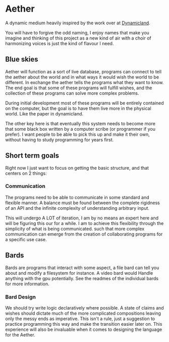 # Aether

A dynamic medium heavily inspired by the work over at [Dynamicland](https://dynamicland.org/).

You will have to forgive the odd naming, I enjoy names that make you imagine and thinking of this project as a new kind of air with a choir of harmonizing voices is just the kind of flavour I need.

## Blue skies
Aether will function as a sort of live database, programs can connect to tell the aether about the world and in what ways it would wish the world to be different. In exchange the aether tells the programs what they want to know. The end goal is that some of these programs will fulfill wishes, and the collection of these programs can solve more complex problems.

During initial development most of these programs will be entirely contained on the computer, but the goal is to have them live more in the physical world. Like the paper in dynamicland.

The other key here is that eventually this system needs to become more that some black box written by a computer scribe (or programmer if you prefer). I want people to be able to pick this up and make it their own, without having to study programming for years first.

## Short term goals

Right now I just want to focus on getting the basic structure, and that centers on 2 things:

### Communication

The programs need to be able to communicate in some standard and flexible manner. A balance must be found between the complete rigidness of an API and the infinite complexity of understanding arbitrary input.

This will undergo A LOT of iteration, I am by no means an expert here and will be figuring this our for a while. I am to achieve this flexibility through the simplicity of what is being communicated. such that more complex communication can emerge from the creation of collaborating programs for a specific use case.

## Bards

Bards are programs that interact with some aspect, a file bard can tell you about and modify a filesystem for instance. A video bard would Handle anything with the gpu potentially. See the readmes of the individual bards for more information.

### Bard Design
We should try write logic declaratively where possible. A state of claims and wishes should dictate much of the more complicated compositions leaving only the messy ends as imperative. This isn't a rule, just a suggestion to practice programming this way and make the transition easier later on. This experience will also be invaluable when it comes to designing the language for the Aether.

